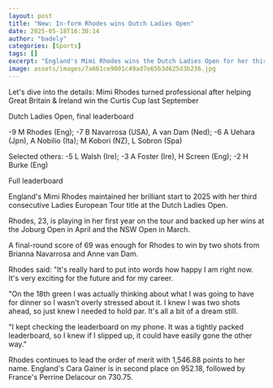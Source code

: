 ```yaml
---
layout: post
title: "New: In-form Rhodes wins Dutch Ladies Open"
date: 2025-05-18T16:30:14
author: "badely"
categories: [Sports]
tags: []
excerpt: "England's Mimi Rhodes wins the Dutch Ladies Open for her third consecutive Ladies European Tour title."
image: assets/images/7a661ce9001c49ad7e65b3d625d3b236.jpg
---
```


Let's dive into the details: Mimi Rhodes turned professional after helping Great Britain & Ireland win the Curtis Cup last September

Dutch Ladies Open, final leaderboard

-9 M Rhodes (Eng); -7 B Navarrosa (USA), A van Dam (Ned); -6 A Uehara (Jpn), A Nobilio (Ita); M Kobori (NZ), L Sobron (Spa) 

Selected others: -5 L Walsh (Ire); -3 A Foster (Ire), H Screen (Eng); -2 H Burke (Eng)

Full leaderboard

England's Mimi Rhodes maintained her brilliant start to 2025 with her third consecutive Ladies European Tour title at the Dutch Ladies Open. 

Rhodes, 23, is playing in her first year on the tour and backed up her wins at the Joburg Open in April and the NSW Open in March.

A final-round score of 69 was enough for Rhodes to win by two shots from Brianna Navarrosa and Anne van Dam.

Rhodes said: "It's really hard to put into words how happy I am right now. It's very exciting for the future and for my career.

"On the 18th green I was actually thinking about what I was going to have for dinner so I wasn't overly stressed about it. I knew I was two shots ahead, so just knew I needed to hold par. It's all a bit of a dream still.

"I kept checking the leaderboard on my phone. It was a tightly packed leaderboard, so I knew if I slipped up, it could have easily gone the other way."

Rhodes continues to lead the order of merit with 1,546.88 points to her name. England's Cara Gainer is in second place on 952.18, followed by France's Perrine Delacour on 730.75.

